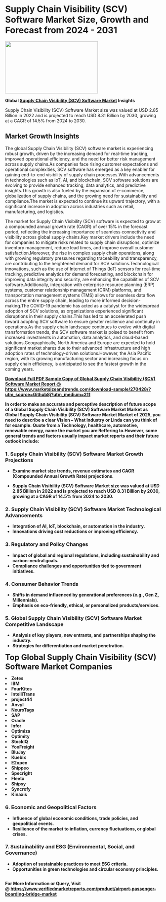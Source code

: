 <H1>Supply Chain Visibility (SCV) Software Market Size, Growth and Forecast from 2024 - 2031</H1><img class="aligncenter size-medium wp-image-584254" src="https://thirdeyenews.in/wp-content/uploads/2024/09/Global-Market-Research-300x168.jpeg" alt="" width="300" height="168" /><p><strong>Global&nbsp;<a href="https://www.marketsizeandtrends.com/download-sample/270428/?utm_source=Github8j?utm_medium=211">Supply Chain Visibility (SCV) Software Market</a> Insights</strong></p><p>Supply Chain Visibility (SCV) Software Market size was valued at USD 2.85 Billion in 2022 and is projected to reach USD 8.31 Billion by 2030, growing at a CAGR of 14.5% from 2024 to 2030.</p><p><h2>Market Growth Insights</h2> <p>The global Supply Chain Visibility (SCV) software market is experiencing robust growth, driven by the increasing demand for real-time tracking, improved operational efficiency, and the need for better risk management across supply chains.As companies face rising customer expectations and operational complexities, SCV software has emerged as a key enabler for gaining end-to-end visibility of supply chain processes.With advancements in technologies such as IoT, AI, and blockchain, SCV software solutions are evolving to provide enhanced tracking, data analytics, and predictive insights.This growth is also fueled by the expansion of e-commerce, globalization of supply chains, and the growing need for sustainability and compliance.The market is expected to continue its upward trajectory, with a significant increase in adoption across industries such as retail, manufacturing, and logistics.</p> <p><strong><a href="#"></a></strong></p> <p>The market for Supply Chain Visibility (SCV) software is expected to grow at a compounded annual growth rate (CAGR) of over 15% in the forecast period, reflecting the increasing importance of seamless connectivity and visibility across global supply chains.Key market drivers include the need for companies to mitigate risks related to supply chain disruptions, optimize inventory management, reduce lead times, and improve overall customer satisfaction.Moreover, the rise in complex supply chain operations, along with growing regulatory pressures regarding traceability and transparency, are contributing to the heightened demand for SCV solutions.Technological innovations, such as the use of Internet of Things (IoT) sensors for real-time tracking, predictive analytics for demand forecasting, and blockchain for improving data integrity and security, are enhancing the capabilities of SCV software.Additionally, integration with enterprise resource planning (ERP) systems, customer relationship management (CRM) platforms, and transportation management systems (TMS) allows for seamless data flow across the entire supply chain, leading to more informed decision-making.The COVID-19 pandemic has acted as a catalyst for the widespread adoption of SCV solutions, as organizations experienced significant disruptions in their supply chains.This has led to an accelerated push toward adopting SCV software to ensure greater resilience and continuity in operations.As the supply chain landscape continues to evolve with digital transformation trends, the SCV software market is poised to benefit from increased investments in automation, data analytics, and cloud-based solutions.Geographically, North America and Europe are expected to hold significant market shares due to their advanced infrastructure and high adoption rates of technology-driven solutions.However, the Asia Pacific region, with its growing manufacturing sector and increasing focus on supply chain efficiency, is anticipated to see the fastest growth in the coming years.</p> <p><strong><a href="#"></p><p><span class=""><strong>Download Full PDF Sample Copy of Global Supply Chain Visibility (SCV) Software Market Report</strong> @ <a href="https://www.marketsizeandtrends.com/download-sample/270428/?utm_source=Github8j?utm_medium=211" target="_blank">https://www.marketsizeandtrends.com/download-sample/270428/?utm_source=Github8j?utm_medium=211</a></span></p><p>In order to make an accurate and perceptive description of future scope of a Global&nbsp;Supply Chain Visibility (SCV) Software Market Market as Global&nbsp;Supply Chain Visibility (SCV) Software Market Market of 2025, you need to describe a clear Vision &ndash; What Industry or Linda can you think of for example: Quote from a Technology, healthcare, automotive, renewable energy, name the market you are Reffering to.However, some general trends and factors usually impact market reports and their future outlook include:</p><h3>1.&nbsp;<strong>Supply Chain Visibility (SCV) Software Market Growth Projections</strong></h3><ul><li>Examine market size trends, revenue estimates and CAGR (Compounded Annual Growth Rate) projections.</li><li><p>Supply Chain Visibility (SCV) Software Market size was valued at USD 2.85 Billion in 2022 and is projected to reach USD 8.31 Billion by 2030, growing at a CAGR of 14.5% from 2024 to 2030.</p></li></ul><h3>2.&nbsp;<strong>Supply Chain Visibility (SCV) Software Market Technological Advancements</strong></h3><ul><li>Integration of AI, IoT, blockchain, or automation in the industry.</li><li>Innovations driving cost reductions or improving efficiency.</li></ul><h3>3.&nbsp;<strong>Regulatory and Policy Changes</strong></h3><ul><li>Impact of global and regional regulations, including sustainability and carbon-neutral goals.</li><li>Compliance challenges and opportunities tied to government initiatives.</li></ul><h3>4.&nbsp;<strong>Consumer Behavior Trends</strong></h3><ul><li>Shifts in demand influenced by generational preferences (e.g., Gen Z, Millennials).</li><li>Emphasis on eco-friendly, ethical, or personalized products/services.</li></ul><h3>5.&nbsp;<strong>Global Supply Chain Visibility (SCV) Software Market Competitive Landscape</strong></h3><ul><li>Analysis of key players, new entrants, and partnerships shaping the industry.</li><li>Strategies for differentiation and market penetration.</li></ul><p data-pm-slice="1 1 []"><span style="color: inherit; font-family: inherit; font-size: 25px;">Top Global Supply Chain Visibility (SCV) Software Market Companies</span></p><div class="" data-test-id=""><p><li>Zetes</li><li> IBM</li><li> FourKites</li><li> IntelliTrans</li><li> project44</li><li> Anvyl</li><li> NeuroTags</li><li> SAP</li><li> Oracle</li><li> Infor</li><li> Optimiza</li><li> Optimity</li><li> StockIQ</li><li> YooFreight</li><li> BluJay</li><li> Kuebix</li><li> E2open</li><li> Shippeo</li><li> Specright</li><li> Fleetx</li><li> Shipsy</li><li> Syncrofy</li><li> Kinaxis</li></p></div><h3>6.&nbsp;<strong>Economic and Geopolitical Factors</strong></h3><ul><li>Influence of global economic conditions, trade policies, and geopolitical events.</li><li>Resilience of the market to inflation, currency fluctuations, or global crises.</li></ul><h3>7.&nbsp;<strong>Sustainability and ESG (Environmental, Social, and Governance)</strong></h3><ul><li>Adoption of sustainable practices to meet ESG criteria.</li><li>Opportunities in green technologies and circular economy principles.</li></ul><h2><strong style="font-size: 14px;">For More Information or Query, Visit @&nbsp;</strong><a style="background-color: #ffffff; font-size: 14px;" href="https://www.marketsizeandtrends.com/report/supply-chain-visibility-scv-software-market/" target="_blank">https://www.verifiedmarketreports.com/product/airport-passenger-boarding-bridge-market</a></h2>